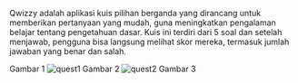 Qwizzy adalah aplikasi kuis pilihan berganda yang dirancang untuk memberikan pertanyaan yang mudah, guna meningkatkan pengalaman belajar tentang pengetahuan dasar.
Kuis ini terdiri dari 5 soal dan setelah menjawab, pengguna bisa langsung melihat skor mereka, termasuk jumlah jawaban yang benar dan salah.

Gambar 1
![quest1](https://github.com/user-attachments/assets/06897dde-5a64-42cd-b8e1-943272ec08bf)
Gambar 2
![quest2](https://github.com/user-attachments/assets/83ec18f5-56cc-45dc-933e-7d18f1dcf12e)
Gambar 3

